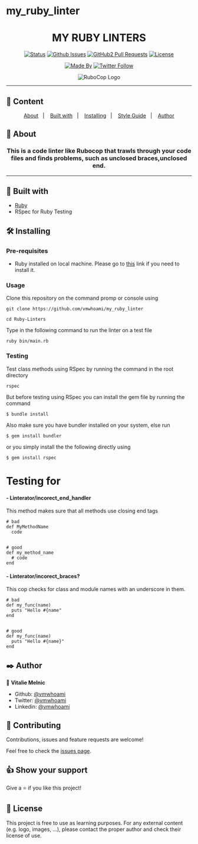 # my_ruby_linter



<h1 align="center">MY RUBY LINTERS</h1>


<div align="center">

[![Status](https://img.shields.io/badge/status-active-success.svg)]()
[![Github Issues](https://img.shields.io/badge/GitHub-Issues-orange)](https://github.com/vmwhoami/my_ruby_linter/issues)
[![GitHub2 Pull Requests](https://img.shields.io/badge/GitHub-Pull%20Requests-blue)](https://github.com/vmwhoami/my_ruby_linter/pulls)
[![License](https://img.shields.io/badge/license-MIT-blue.svg)](/LICENSE)

[![Made By](https://img.shields.io/badge/Made%20By-Witah%20Georjane-red)](https://github.com/vmwhoami)
[![Twitter Follow](https://img.shields.io/twitter/follow/WittyJany?label=Follow%20Witah%20Georjane%20on%20Twitter&style=social)](https://twitter.com/vmwhoami)

</div>
<p align="center">
  <img src="https://raw.githubusercontent.com/rubocop-hq/rubocop/master/logo/rubo-logo-horizontal.png" alt="RuboCop Logo"/>
</p>


---

## 📝 Content
<p align="center">
<a href="#about">About</a>&nbsp;&nbsp;&nbsp;|&nbsp;&nbsp;&nbsp;
<a href="#builtwith">Built with</a>&nbsp;&nbsp;&nbsp;|&nbsp;&nbsp;&nbsp;
<a href="#installing">Installing</a>&nbsp;&nbsp;&nbsp;|&nbsp;&nbsp;&nbsp;
<a href="#styleguide">Style Guide</a>&nbsp;&nbsp;&nbsp;|&nbsp;&nbsp;&nbsp;
<a href="#author">Author</a>
</p>


## 🧐 About <a name = "about"></a>
<h3 align="center">
This is a code linter like Rubocop that trawls through your code files and finds problems, such as unclosed braces,unclosed end.</h3>

---

## 🔧 Built with<a name = "builtwith"></a>

- [Ruby](https://rubyonrails.org/)
- RSpec for Ruby Testing


## 🛠 Installing <a name = "installing"></a>

### Pre-requisites

- Ruby installed on local machine. Please go to [this](https://www.ruby-lang.org/en/documentation/installation/) link if you need to install it.

### Usage

Clone this repository on the command promp or console using

```
git clone https://github.com/vmwhoami/my_ruby_linter
```
```
cd Ruby-Linters
```

Type in the following command to run the linter on a test file
```
ruby bin/main.rb
```
### Testing
Test class methods using RSpec by running the command in the root directory 
```
rspec
```
But before testing using RSpec you can install the gem file by running the command
```
$ bundle install 
```
Also make sure you have bundler installed on your system, else run
```
$ gem install bundler 
```
or you simply install the the following directly using
```
$ gem install rspec 
```

# Testing for <a name = "styleguide"></a>

#### - Linterator/incorect_end_handler
This method  makes sure that all methods use closing end tags 


```
# bad
def MyMethodName
  code


# good
def my_method_name
  # code
end
```

#### - Linterator/incorect_braces?
This cop checks for class and module names with an underscore in them.
```
# bad
def my_func(name)
  puts "Hello #{name"
end


# good
def my_func(name)
  puts "Hello #{name}"
end
```


## ✒️  Author <a name = "author"></a>

👤 **Vitalie Melnic**

- Github: [@vmwhoami](https://github.com/vmwhoami)
- Twitter: [@vmwhoami](https://twitter.com/vmwhoami)
- Linkedin: [@vmwhoami](https://www.linkedin.com/in/vitalie-melnic-5802198a/)

## 🤝 Contributing

Contributions, issues and feature requests are welcome!

Feel free to check the [issues page](https://github.com/vmwhoami/my_ruby_linter/issues).

## 👍 Show your support

Give a ⭐️ if you like this project!

## 📝 License

This project is free to use as learning purposes. For any external content (e.g. logo, images, ...), please contact the proper author and check their license of use.

